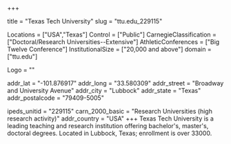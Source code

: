 
+++

title = "Texas Tech University"
slug = "ttu.edu_229115"

Locations = ["USA","Texas"]
Control = ["Public"]
CarnegieClassification = ["Doctoral/Research Universities--Extensive"]
AthleticConferences = ["Big Twelve Conference"]
InstitutionalSize = ["20,000 and above"]
domain = ["ttu.edu"]

Logo = ""

addr_lat = "-101.876917"
addr_long = "33.580309"
addr_street = "Broadway and University Avenue"
addr_city = "Lubbock"
addr_state = "Texas"
addr_postalcode = "79409-5005"

ipeds_unitid = "229115"
carn_2000_basic = "Research Universities (high research activity)"
addr_country = "USA"
+++
    Texas Tech University is a leading teaching and research institution offering bachelor's, master's, doctoral degrees. Located in Lubbock, Texas; enrollment is over 33000.
